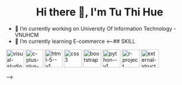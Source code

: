 <h1 align=center>Hi there 👋, I'm Tu Thi Hue </h1> 

<!--
**Smililyy/Smililyy** is a ✨ _special_ ✨ repository because its `README.md` (this file) appears on your GitHub profile.
-->

- 🔭 I’m currently working on University Of Information Technology - VNUHCM
- 🌱 I’m currently learning E-commerce
<--## SKILL
<p align=left>
    <img width="48" height="48" src="https://img.icons8.com/color/48/visual-studio-code-2019.png" alt="visual-studio-code-2019"/>
    <img width="48" height="48" src="https://img.icons8.com/color/48/c-plus-plus-logo.png" alt="c-plus-plus-logo"/>
    <img width="48" height="48" src="https://img.icons8.com/color/48/html-5--v1.png" alt="html-5--v1"/>
    <img width="48" height="48" src="https://img.icons8.com/fluency/48/css3.png" alt="css3"/>
    <img width="48" height="48" src="https://img.icons8.com/color/48/bootstrap.png" alt="bootstrap"/>
    <img width="48" height="48" src="https://img.icons8.com/color/48/python--v1.png" alt="python--v1"/>
    <img width="48" height="48" src="https://img.icons8.com/fluency/48/r-project.png" alt="r-project"/>
    <img width="48" height="48" src="https://img.icons8.com/external-tal-revivo-color-tal-revivo/48/external-structured-query-language-a-standard-computer-language-in-server-database-color-tal-revivo.png" alt="external-structured-query-language-a-standard-computer-language-in-server-database-color-tal-revivo"/>
    
</p> -->

